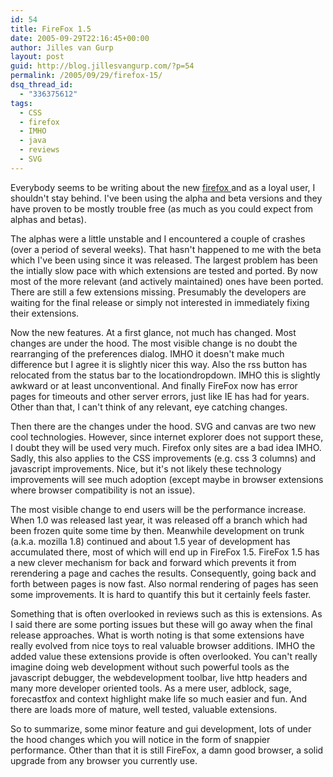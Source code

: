 ```yaml
---
id: 54
title: FireFox 1.5
date: 2005-09-29T22:16:45+00:00
author: Jilles van Gurp
layout: post
guid: http://blog.jillesvangurp.com/?p=54
permalink: /2005/09/29/firefox-15/
dsq_thread_id:
  - "336375612"
tags:
  - CSS
  - firefox
  - IMHO
  - java
  - reviews
  - SVG
---
```

Everybody seems to be writing about the new [firefox ](http://www.mozilla.org)and as a loyal user, I shouldn't stay behind. I've been using the alpha and beta versions and they have proven to be mostly trouble free (as much as you could expect from alphas and betas).

The alphas were a little unstable and I encountered a couple of crashes (over a period of several weeks). That hasn't happened to me with the beta which I've been using since it was released. The largest problem has been the intially slow pace with which extensions are tested and ported. By now most of the more relevant (and actively maintained) ones have been ported. There are still a few extensions missing. Presumably the developers are waiting for the final release or simply not interested in immediately fixing their extensions. 

Now the new features. At a first glance, not much has changed. Most changes are under the hood. The most visible change is no doubt the rearranging of the preferences dialog. IMHO it doesn't make much difference but I agree it is slightly nicer this way. Also the rss button has relocated from the status bar to the locationdropdown. IMHO this is slightly awkward or at least unconventional. And finally FireFox now has error pages for timeouts and other server errors, just like IE has had for years. Other than that, I can't think of any relevant, eye catching changes. 

Then there are the changes under the hood. SVG and canvas are two new cool technologies. However, since internet explorer does not support these, I doubt they will be used very much. Firefox only sites are a bad idea IMHO. Sadly, this also applies to the CSS improvements (e.g. css 3 columns) and javascript improvements.  Nice, but it's not likely these technology improvements will see much adoption (except maybe in browser extensions where browser compatibility is not an issue).

The most visible change to end users will be the performance increase. When 1.0 was released last year, it was released off a branch which had been frozen quite some time by then. Meanwhile development on trunk (a.k.a. mozilla 1.8) continued and about 1.5 year of development has accumulated there, most of which will end up in FireFox 1.5. FireFox 1.5 has a new clever mechanism for back and forward which prevents it from rerendering a page and caches the results. Consequently, going back and forth between pages is now fast. Also normal rendering of pages has seen some improvements. It is hard to quantify this but it certainly feels faster.

Something that is often overlooked in reviews such as this is extensions. As I said there are some porting issues but these will go away when the final release approaches. What is worth noting is that some extensions have really evolved from nice toys to real valuable browser additions. IMHO the added value these extensions provide is often overlooked. You can't really imagine doing web development without such powerful tools as the javascript debugger, the webdevelopment toolbar, live http headers and many more developer oriented tools. As a mere user, adblock, sage, forecastfox and context highlight make life so much easier and fun. And there are loads more of mature, well tested, valuable extensions. 

So to summarize, some minor feature and gui development, lots of under the hood changes which you will notice in the form of snappier performance. Other than that it is still FireFox, a damn good browser, a solid upgrade from any browser you currently use.